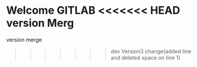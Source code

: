 Welcome GITLAB
<<<<<<< HEAD
version Merg 
=======
version merge 
>>>>>>> dev
Version3 change(added line and deleted space on line 1)
